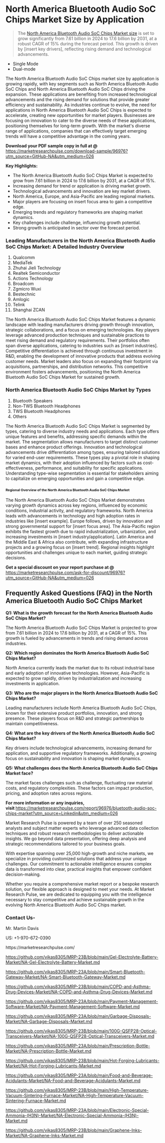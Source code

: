 <h1>North America Bluetooth Audio SoC Chips Market&nbsp;Size by Application</h1><blockquote><p>The <a href="https://marketresearchpulse.com/download-sample/96976?utm_source=GitHub-NA&amp;utm_medium=026">North America Bluetooth Audio SoC Chips Market size</a> is set to grow significantly from 7.61 billion in 2024 to 17.6 billion by 2031, at a robust CAGR of 15% during the forecast period. This growth is driven by [insert key drivers], reflecting rising demand and technological advancements.</p></blockquote><ul><li>Single Mode<li> Dual-mode</li></ul><p>The North America Bluetooth Audio SoC Chips market size by application is growing rapidly, with key segments such as North America Bluetooth Audio SoC Chips and North America Bluetooth Audio SoC Chips driving the expansion. These applications are benefiting from increased technological advancements and the rising demand for solutions that provide greater efficiency and sustainability. As industries continue to evolve, the need for applications in North America Bluetooth Audio SoC Chips is expected to accelerate, creating new opportunities for market players. Businesses are focusing on innovation to cater to the diverse needs of these applications, positioning themselves for long-term growth. With the market's diverse range of applications, companies that can effectively target emerging trends will have a competitive advantage in the coming years.</p><p><strong>Download your PDF sample copy in full at @ </strong><a href="https://marketresearchpulse.com/download-sample/96976?utm_source=GitHub-NA&amp;utm_medium=026">https://marketresearchpulse.com/download-sample/96976?utm_source=GitHub-NA&amp;utm_medium=026</a></p><p><strong>Key Highlights: </strong></p><ul><li>The North America Bluetooth Audio SoC Chips Market is expected to grow from 7.61 billion in 2024 to 17.6 billion by 2031, at a CAGR of 15%.</li><li>Increasing demand for trend or application is driving market growth.</li><li>Technological advancements and innovation are key market drivers.</li><li>North America, Europe, and Asia-Pacific are leading regional markets.</li><li>Major players are focusing on insert focus area to gain a competitive edge.</li><li>Emerging trends and regulatory frameworks are shaping market dynamics.</li><li>Key challenges include challenge, influencing growth potential.</li><li>Strong growth is anticipated in sector over the forecast period.</li></ul><h3>Leading Manufacturers in the North America Bluetooth Audio SoC Chips Market: A Detailed Industry Overview</h3><ol><li>Qualcomm</li><li>MediaTek</li><li>Zhuhai Jieli Technology</li><li>Realtek Semiconductor</li><li>Actions Technology</li><li>Broadcom</li><li>Zgmicro Wuxi</li><li>Bestechnic</li><li>Amlogic</li><li>Telink</li><li>Shanghai ZCAN</li></ol><div class="flex max-w-full flex-col flex-grow"><div class="min-h-8 text-message flex w-full flex-col items-end gap-2 whitespace-normal break-words [.text-message+&amp;]:mt-5" dir="auto" data-message-author-role="assistant" data-message-id="fd8432e4-4910-450d-b182-61b7bfb0a01f" data-message-model-slug="gpt-4o"><div class="flex w-full flex-col gap-1 empty:hidden first:pt-[3px]"><div class="markdown prose w-full break-words dark:prose-invert light"><p>The North America Bluetooth Audio SoC Chips Market features a dynamic landscape with leading manufacturers driving growth through innovation, strategic collaborations, and a focus on emerging technologies. Key players leverage advanced production techniques and sustainable practices to meet rising demand and regulatory requirements. Their portfolios often span diverse applications, catering to industries such as [insert industries]. Competitive differentiation is achieved through continuous investment in R&amp;D, enabling the development of innovative products that address evolving customer needs. Market leaders also focus on expanding their footprint via acquisitions, partnerships, and distribution networks. This competitive environment fosters advancements, positioning the North America Bluetooth Audio SoC Chips Market for sustained growth.</p></div></div></div></div><h3>North America Bluetooth Audio SoC Chips Market by Types</h3><ol><li>Bluetooth Speakers<li> Non-TWS Bluetooth Headphones<li> TWS Bluetooth Headphones<li> Others</li></ol><div class="flex max-w-full flex-col flex-grow"><div class="min-h-8 text-message flex w-full flex-col items-end gap-2 whitespace-normal break-words [.text-message+&amp;]:mt-5" dir="auto" data-message-author-role="assistant" data-message-id="084470be-0bb7-4664-bddf-5156b4f41249" data-message-model-slug="gpt-4o-mini"><div class="flex w-full flex-col gap-1 empty:hidden first:pt-[3px]"><div class="markdown prose w-full break-words dark:prose-invert light"><p>The North America Bluetooth Audio SoC Chips Market is segmented by types, catering to diverse industry needs and applications. Each type offers unique features and benefits, addressing specific demands within the market. The segmentation allows manufacturers to target distinct customer bases and enhance product offerings. Innovation and technological advancements drive differentiation among types, ensuring tailored solutions for varied end-user requirements. These types play a pivotal role in shaping market dynamics, with their adoption influenced by factors such as cost-effectiveness, performance, and suitability for specific applications. Understanding type-wise segmentation is essential for stakeholders aiming to capitalize on emerging opportunities and gain a competitive edge.</p></div></div></div></div><h3><span style="font-size: 11px;">Regional Overview of the North America Bluetooth Audio SoC Chips Market</span></h3><div class="flex max-w-full flex-col flex-grow"><div class="min-h-8 text-message flex w-full flex-col items-end gap-2 whitespace-normal break-words [.text-message+&amp;]:mt-5" dir="auto" data-message-author-role="assistant" data-message-id="e9038762-ce64-4e30-91c9-9bd413514231" data-message-model-slug="gpt-4o-mini"><div class="flex w-full flex-col gap-1 empty:hidden first:pt-[3px]"><div class="markdown prose w-full break-words dark:prose-invert light"><p>The North America Bluetooth Audio SoC Chips Market demonstrates varying growth dynamics across key regions, influenced by economic conditions, industrial activity, and regulatory frameworks. North America leads with advancements in technology and high adoption rates in industries like [insert example]. Europe follows, driven by innovation and strong governmental support for [insert focus area]. The Asia-Pacific region exhibits the fastest growth due to rapid industrialization, urbanization, and increasing investments in [insert industry/application]. Latin America and the Middle East &amp; Africa also contribute, with expanding infrastructure projects and a growing focus on [insert trend]. Regional insights highlight opportunities and challenges unique to each market, guiding strategic decisions.</p></div></div></div></div><p><strong>Get a special discount on your report purchase at @ </strong><a href="https://marketresearchpulse.com/ask-for-discount/96976?utm_source=GitHub-NA&amp;utm_medium=026">https://marketresearchpulse.com/ask-for-discount/96976?utm_source=GitHub-NA&amp;utm_medium=026</a></p><h2>Frequently Asked Questions (FAQ) in the North America Bluetooth Audio SoC Chips Market</h2><p><strong>Q1: What is the growth forecast for the North America Bluetooth Audio SoC Chips Market?</strong></p><p>The North America Bluetooth Audio SoC Chips Market is projected to grow from 7.61 billion in 2024 to 17.6 billion by 2031, at a CAGR of 15%. This growth is fueled by advancements in trends and rising demand across industries.</p><p><strong>Q2: Which region dominates the North America Bluetooth Audio SoC Chips Market?</strong></p><p>North America currently leads the market due to its robust industrial base and early adoption of innovative technologies. However, Asia-Pacific is expected to grow rapidly, driven by industrialization and increasing investments in application.</p><p><strong>Q3: Who are the major players in the North America Bluetooth Audio SoC Chips Market?</strong></p><p>Leading manufacturers include North America Bluetooth Audio SoC Chips, known for their extensive product portfolios, innovation, and strong presence. These players focus on R&amp;D and strategic partnerships to maintain competitiveness.</p><p><strong>Q4: What are the key drivers of the North America Bluetooth Audio SoC Chips Market?</strong></p><p>Key drivers include technological advancements, increasing demand for application, and supportive regulatory frameworks. Additionally, a growing focus on sustainability and innovation is shaping market dynamics.</p><p><strong>Q5: What challenges does the North America Bluetooth Audio SoC Chips Market face?</strong></p><p>The market faces challenges such as challenge, fluctuating raw material costs, and regulatory complexities. These factors can impact production, pricing, and adoption rates across regions.</p><p><strong>For more information or any inquiries, visit&nbsp;</strong><a href="https://marketresearchpulse.com/report/96976/bluetooth-audio-soc-chips-market?utm_source=Linkedin&utm_medium=026">https://marketresearchpulse.com/report/96976/bluetooth-audio-soc-chips-market?utm_source=Linkedin&utm_medium=026</a></p><p>Market Research Pulse is powered by a team of over 250 seasoned analysts and subject matter experts who leverage advanced data collection techniques and robust research methodologies to deliver actionable insights. We go beyond data presentation, offering deep analysis and strategic recommendations tailored to your business goals.</p><p>With expertise spanning over 25,000 high-growth and niche markets, we specialize in providing customized solutions that address your unique challenges. Our commitment to actionable intelligence ensures complex data is transformed into clear, practical insights that empower confident decision-making.</p><p>Whether you require a comprehensive market report or a bespoke research solution, our flexible approach is designed to meet your needs. At Market Research Pulse, we are dedicated to equipping you with the intelligence necessary to stay competitive and achieve sustainable growth in the evolving North America Bluetooth Audio SoC Chips market.</p><h3><strong>Contact Us-</strong></h3><p>Mr. Martin Davis</p><p>US: +1-970-672-0390</p><p>https://marketresearchpulse.com/</p><p><a href="https://github.com/vikas8305/MRP-23B/blob/main/Gel-Electrolyte-Battery-Market/NA-Gel-Electrolyte-Battery-Market.md">https://github.com/vikas8305/MRP-23B/blob/main/Gel-Electrolyte-Battery-Market/NA-Gel-Electrolyte-Battery-Market.md</a></p><p><a href="https://github.com/vikas8305/MRP-23A/blob/main/Smart-Bluetooth-Gateway-Market/NA-Smart-Bluetooth-Gateway-Market.md">https://github.com/vikas8305/MRP-23A/blob/main/Smart-Bluetooth-Gateway-Market/NA-Smart-Bluetooth-Gateway-Market.md</a></p><p><a href="https://github.com/vikas8305/MRP-23B/blob/main/COPD-and-Asthma-Drug-Devices-Market/NA-COPD-and-Asthma-Drug-Devices-Market.md">https://github.com/vikas8305/MRP-23B/blob/main/COPD-and-Asthma-Drug-Devices-Market/NA-COPD-and-Asthma-Drug-Devices-Market.md</a></p><p><a href="https://github.com/vikas8305/MRP-23A/blob/main/Payment-Management-Software-Market/NA-Payment-Management-Software-Market.md">https://github.com/vikas8305/MRP-23A/blob/main/Payment-Management-Software-Market/NA-Payment-Management-Software-Market.md</a></p><p><a href="https://github.com/vikas8305/MRP-23A/blob/main/Garbage-Disposals-Market/NA-Garbage-Disposals-Market.md">https://github.com/vikas8305/MRP-23A/blob/main/Garbage-Disposals-Market/NA-Garbage-Disposals-Market.md</a></p><p><a href="https://github.com/vikas8305/MRP-23B/blob/main/100G-QSFP28-Optical-Transceivers-Market/NA-100G-QSFP28-Optical-Transceivers-Market.md">https://github.com/vikas8305/MRP-23B/blob/main/100G-QSFP28-Optical-Transceivers-Market/NA-100G-QSFP28-Optical-Transceivers-Market.md</a></p><p><a href="https://github.com/vikas8305/MRP-23A/blob/main/Prescription-Bottle-Market/NA-Prescription-Bottle-Market.md">https://github.com/vikas8305/MRP-23A/blob/main/Prescription-Bottle-Market/NA-Prescription-Bottle-Market.md</a></p><p><a href="https://github.com/vikas8305/MRP-23B/blob/main/Hot-Forging-Lubricants-Market/NA-Hot-Forging-Lubricants-Market.md">https://github.com/vikas8305/MRP-23B/blob/main/Hot-Forging-Lubricants-Market/NA-Hot-Forging-Lubricants-Market.md</a></p><p><a href="https://github.com/vikas8305/MRP-23A/blob/main/Food-and-Beverage-Acidulants-Market/NA-Food-and-Beverage-Acidulants-Market.md">https://github.com/vikas8305/MRP-23A/blob/main/Food-and-Beverage-Acidulants-Market/NA-Food-and-Beverage-Acidulants-Market.md</a></p><p><a href="https://github.com/vikas8305/MRP-23B/blob/main/High-Temperature-Vacuum-Sintering-Furnace-Market/NA-High-Temperature-Vacuum-Sintering-Furnace-Market.md">https://github.com/vikas8305/MRP-23B/blob/main/High-Temperature-Vacuum-Sintering-Furnace-Market/NA-High-Temperature-Vacuum-Sintering-Furnace-Market.md</a></p><p><a href="https://github.com/vikas8305/MRP-23A/blob/main/Electronic-Special-Ammonia-(H3N)-Market/NA-Electronic-Special-Ammonia-(H3N)-Market.md">https://github.com/vikas8305/MRP-23A/blob/main/Electronic-Special-Ammonia-(H3N)-Market/NA-Electronic-Special-Ammonia-(H3N)-Market.md</a></p><p><a href="https://github.com/vikas8305/MRP-23B/blob/main/Graphene-Inks-Market/NA-Graphene-Inks-Market.md">https://github.com/vikas8305/MRP-23B/blob/main/Graphene-Inks-Market/NA-Graphene-Inks-Market.md</a></p>
